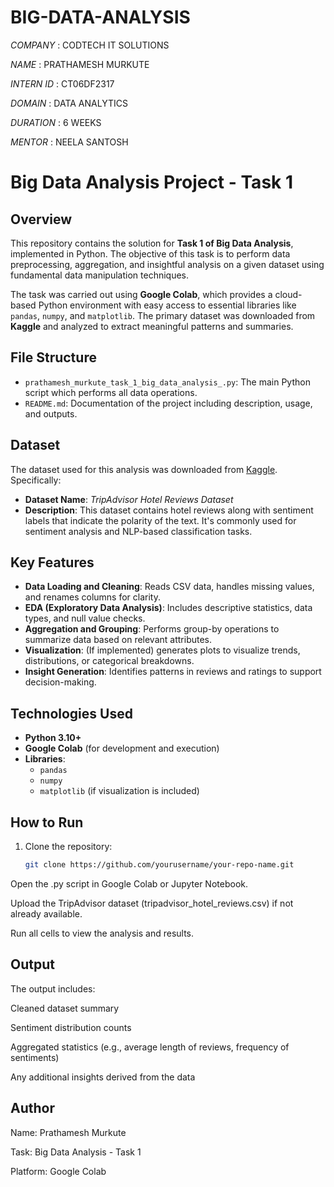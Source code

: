 # BIG-DATA-ANALYSIS

*COMPANY* : CODTECH IT SOLUTIONS

*NAME* : PRATHAMESH MURKUTE

*INTERN ID* : CT06DF2317

*DOMAIN* : DATA ANALYTICS 

*DURATION* : 6 WEEKS 

*MENTOR* : NEELA SANTOSH


# Big Data Analysis Project - Task 1

## Overview

This repository contains the solution for **Task 1 of Big Data Analysis**, implemented in Python. The objective of this task is to perform data preprocessing, aggregation, and insightful analysis on a given dataset using fundamental data manipulation techniques.

The task was carried out using **Google Colab**, which provides a cloud-based Python environment with easy access to essential libraries like `pandas`, `numpy`, and `matplotlib`. The primary dataset was downloaded from **Kaggle** and analyzed to extract meaningful patterns and summaries.

## File Structure

- `prathamesh_murkute_task_1_big_data_analysis_.py`: The main Python script which performs all data operations.
- `README.md`: Documentation of the project including description, usage, and outputs.

## Dataset

The dataset used for this analysis was downloaded from [Kaggle](https://www.kaggle.com/). Specifically:

- **Dataset Name**: *TripAdvisor Hotel Reviews Dataset*
- **Description**: This dataset contains hotel reviews along with sentiment labels that indicate the polarity of the text. It's commonly used for sentiment analysis and NLP-based classification tasks.

## Key Features

- **Data Loading and Cleaning**: Reads CSV data, handles missing values, and renames columns for clarity.
- **EDA (Exploratory Data Analysis)**: Includes descriptive statistics, data types, and null value checks.
- **Aggregation and Grouping**: Performs group-by operations to summarize data based on relevant attributes.
- **Visualization**: (If implemented) generates plots to visualize trends, distributions, or categorical breakdowns.
- **Insight Generation**: Identifies patterns in reviews and ratings to support decision-making.

## Technologies Used

- **Python 3.10+**
- **Google Colab** (for development and execution)
- **Libraries**:
  - `pandas`
  - `numpy`
  - `matplotlib` (if visualization is included)

## How to Run

1. Clone the repository:

   ```bash
   git clone https://github.com/yourusername/your-repo-name.git
Open the .py script in Google Colab or Jupyter Notebook.

Upload the TripAdvisor dataset (tripadvisor_hotel_reviews.csv) if not already available.

Run all cells to view the analysis and results.

## Output
The output includes:

Cleaned dataset summary

Sentiment distribution counts

Aggregated statistics (e.g., average length of reviews, frequency of sentiments)

Any additional insights derived from the data

## Author
Name: Prathamesh Murkute

Task: Big Data Analysis - Task 1

Platform: Google Colab
